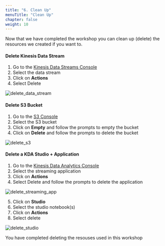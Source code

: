 ```yaml
---
title: "6. Clean Up"
menuTitle: "Clean Up"
chapter: false
weight: 10
---
```


Now that we have completed the workshop you can clean up (delete) the resources we created if you want to. 

#### Delete Kinesis Data Stream

1. Go to the [Kinesis Data Streams Console](https://console.aws.amazon.com/kinesis/home?region=us-east-1#/streams/list)
2. Select the data stream
3. Click on **Actions**
4. Select Delete

![delete_data_stream](/images/flink-on-kda-studio/delete_data_stream.png)

#### Delete S3 Bucket

1. Go to the [S3 Console](https://s3.console.aws.amazon.com/s3/home)
2. Select the S3 bucket
3. Click on **Empty** and follow the prompts to empty the bucket
4. Click on **Delete** and follow the prompts to delete the bucket

![delete_s3](/images/flink-on-kda-studio/delete_s3.png)

#### Delete a KDA Studio + Application

1. Go to the [Kinesis Data Analytics Console](https://console.aws.amazon.com/kinesisanalytics/home)
2. Select the streaming application
3. Click on **Actions**
4. Select Delete and follow the prompts to delete the application

![delete_streaming_app](/images/flink-on-kda-studio/delete_streaming_app.png)

5. Click on **Studio**
6. Select the studio notebook(s)
7. Click on **Actions**
8. Select delete

![delete_studio](/images/flink-on-kda-studio/delete_studio.png)

You have completed deleting the resouses used in this workshop